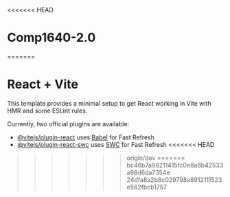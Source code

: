 <<<<<<< HEAD
# Comp1640-2.0
=======
# React + Vite

This template provides a minimal setup to get React working in Vite with HMR and some ESLint rules.

Currently, two official plugins are available:

- [@vitejs/plugin-react](https://github.com/vitejs/vite-plugin-react/blob/main/packages/plugin-react/README.md) uses [Babel](https://babeljs.io/) for Fast Refresh
- [@vitejs/plugin-react-swc](https://github.com/vitejs/vite-plugin-react-swc) uses [SWC](https://swc.rs/) for Fast Refresh
<<<<<<< HEAD
>>>>>>> origin/dev
=======
>>>>>>> bc46b7a98211415fc0e8a6b42533a98d6da7354e
>>>>>>> 24dfa8a2b8c029798a8912111523e562fbcb1757
